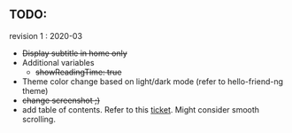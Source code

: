 ## TODO: 
revision 1 : 2020-03
- ~~Display subtitle in home only~~
- Additional variables 
  - ~~showReadingTime: true~~
- Theme color change based on light/dark mode (refer to hello-friend-ng theme)
- ~~change screenshot ;)~~
- add table of contents. Refer to this [ticket](https://github.com/panr/hugo-theme-hello-friend/issues/68). Might consider smooth scrolling. 

 
